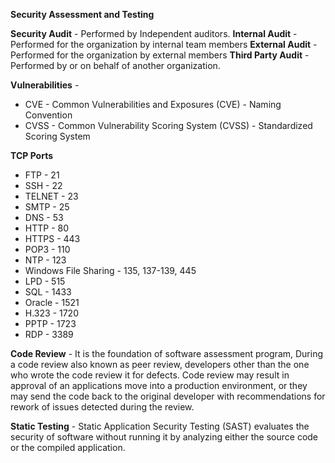 **Security Assessment and Testing**

**Security Audit** -  Performed by Independent auditors. 
**Internal Audit** - Performed for the organization by internal team members
**External Audit** - Performed for the organization by external members 
**Third Party Audit** - Performed by or on behalf of another organization.

**Vulnerabilities** - 
- CVE - Common Vulnerabilities and Exposures (CVE) - Naming Convention 
- CVSS - Common Vulnerability Scoring System (CVSS) - Standardized Scoring System

**TCP Ports**
- FTP - 21
- SSH - 22
- TELNET - 23
- SMTP - 25
- DNS - 53
- HTTP - 80 
- HTTPS - 443
- POP3 - 110
- NTP - 123
- Windows File Sharing - 135, 137-139, 445
- LPD - 515
- SQL - 1433
- Oracle - 1521
- H.323 - 1720
- PPTP - 1723
- RDP - 3389


**Code Review** - It is the foundation of software assessment program, During a code review also known as peer review, developers other than the one who wrote the code review it for defects. Code review may result in approval of an applications move into a production environment, or they may send the code back to the original developer with recommendations for rework of issues detected during the review.

**Static Testing** - Static Application Security Testing (SAST) evaluates the security of software without running it by analyzing either the source code or the compiled application.
